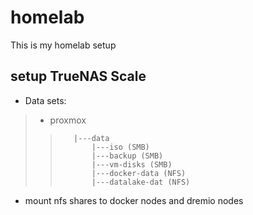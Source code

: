 
# homelab

This is my homelab setup

## setup TrueNAS Scale

- Data sets:

>   - proxmox  
>>        |---data  
>>            |---iso (SMB)   
>>            |---backup (SMB)   
>>            |---vm-disks (SMB)   
>>            |---docker-data (NFS)  
>>            |---datalake-dat (NFS)  

- mount nfs shares to docker nodes and dremio nodes

